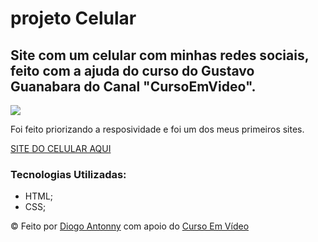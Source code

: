 # projeto Celular
<h2>Site com um celular com minhas redes sociais, feito com a ajuda do curso do Gustavo Guanabara do Canal "CursoEmVideo".</h2>
<img src="https://github.com/DiogoJP202/ProjectPhone/assets/102389309/101ca7bb-669b-427b-af22-3557250e532c">
<p>Foi feito priorizando a resposividade e foi um dos meus primeiros sites.</p>

<a href="https://diogojp202.github.io/ProjectPhone/Html/index.html" target="_blank">SITE DO CELULAR AQUI</a>
<h3>Tecnologias Utilizadas: </h3>
<ul>
  <li> HTML;
  <li> CSS;
</ul>
&copy; Feito por <a href="https://diogojp202.github.io/Portifolio/" target="_blank">Diogo Antonny</a> com apoio do <a href="https://www.cursoemvideo.com/" target="_blank">Curso Em Vídeo</a>
